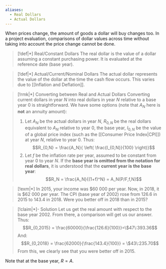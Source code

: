 ```yaml
---
aliases:
  - Real Dollars
  - Actual Dollars
---
```

When prices change, the amount of goods a dollar will buy changes too. In a project evaluation, comparisons of dollar values across time without taking into account the price change cannot be done. 

>[!def|*] Real/Constant Dollars
>The real dollar is the value of a dollar assuming a constant purchasing power. It is evaluated at the reference date (base year).

>[!def|*] Actual/Current/Nominal Dollars
>The actual dollar represents the value of the dollar at the time the cash flow occurs. This varies due to [[Inflation and Deflation]]. 

>[!rmk|*] Converting between Real and Actual Dollars
>Converting current dollars in year $N$ into real dollars in year $N$ relative to a base year $0$ is straightforward. We have some options (note that $A_N$ here is **not** an annuity amount):
>1. Let $A_N$ be the actual dollars in year $N$, $R_{0,N}$ be the real dollars equivalent to $A_N$ relative to year $0$, the base year, $I_{0,N}$ be the value of a global price index (such as the [[Consumer Price Index|CPI]]) at year $N$, relative to year $0$. Thus: $$R_{0,N} = \frac{A_N}{ \left( \frac{I_{0,N}}{100} \right)}$$
>2. Let $f$ be the inflation rate per year, assumed to be constant from year $0$ to year $N$. If the **base year is omitted from the notation for real dollars**, it is understood that the **current year is the base year**: $$R_N = \frac{A_N}{(1+f)^N} = A_N(P/F,f,N)$$

>[!exm|*]
>In 2015, your income was $\$60\:000$ per year. Now, in 2018, it is $\$62\:000$ per year. The CPI (base year of 2002) rose from $126.6$ in 2015 to $143.4$ in 2018. Were you better off in 2018 than in 2015?

>[!claim|*]- Solution
>Let us get the real amount with respect to the base year 2002. From there, a comparison will get us our answer. Thus: $$R_{0,2015} = \frac{60000}{\frac{126.6}{100}}=\$47\:393.36$$And: $$R_{0,2018} = \frac{62000}{\frac{143.4}{100}} = \$43\:235.70$$From this, we clearly see that you were better off in 2015.

Note that at the base year, $R = A$.
